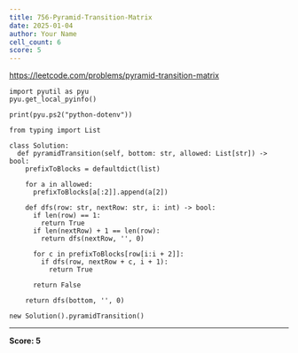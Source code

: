 ```yaml
---
title: 756-Pyramid-Transition-Matrix
date: 2025-01-04
author: Your Name
cell_count: 6
score: 5
---
```


https://leetcode.com/problems/pyramid-transition-matrix


```
import pyutil as pyu
pyu.get_local_pyinfo()
```


```
print(pyu.ps2("python-dotenv"))
```


```
from typing import List
```


```
class Solution:
  def pyramidTransition(self, bottom: str, allowed: List[str]) -> bool:
    prefixToBlocks = defaultdict(list)

    for a in allowed:
      prefixToBlocks[a[:2]].append(a[2])

    def dfs(row: str, nextRow: str, i: int) -> bool:
      if len(row) == 1:
        return True
      if len(nextRow) + 1 == len(row):
        return dfs(nextRow, '', 0)

      for c in prefixToBlocks[row[i:i + 2]]:
        if dfs(row, nextRow + c, i + 1):
          return True

      return False

    return dfs(bottom, '', 0)
```


```
new Solution().pyramidTransition()
```


---
**Score: 5**